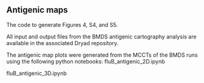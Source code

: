 ## Antigenic maps

The code to generate Figures 4, S4, and S5.

All input and output files from the BMDS antigenic cartography analysis are available in the associated Dryad repository.

The antigenic map plots were generated from the MCCTs of the BMDS runs using the following python notebooks:
fluB_antigenic_2D.ipynb

fluB_antigenic_3D.ipynb
